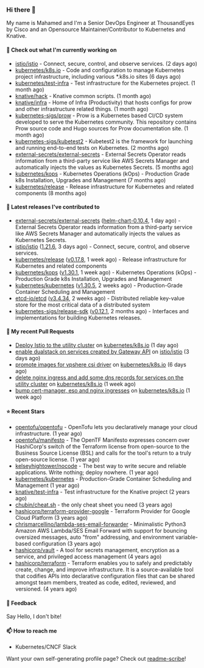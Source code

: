 ### Hi there 👋

My name is Mahamed and I'm a Senior DevOps Engineer at ThousandEyes by Cisco and an Opensource Maintainer/Contributor to Kubernetes and Knative.

#### 👷 Check out what I'm currently working on

- [istio/istio](https://github.com/istio/istio) - Connect, secure, control, and observe services. (2 days ago)
- [kubernetes/k8s.io](https://github.com/kubernetes/k8s.io) - Code and configuration to manage Kubernetes project infrastructure, including various *.k8s.io sites (6 days ago)
- [kubernetes/test-infra](https://github.com/kubernetes/test-infra) - Test infrastructure for the Kubernetes project. (1 month ago)
- [knative/hack](https://github.com/knative/hack) - Knative common scripts. (1 month ago)
- [knative/infra](https://github.com/knative/infra) - Home of Infra (Productivity) that hosts configs for prow and other infrastructure related things. (1 month ago)
- [kubernetes-sigs/prow](https://github.com/kubernetes-sigs/prow) - Prow is a Kubernetes based CI/CD system developed to serve the Kubernetes community. This repository contains Prow source code and Hugo sources for Prow documentation site.  (1 month ago)
- [kubernetes-sigs/kubetest2](https://github.com/kubernetes-sigs/kubetest2) - Kubetest2 is the framework for launching and running end-to-end tests on Kubernetes. (2 months ago)
- [external-secrets/external-secrets](https://github.com/external-secrets/external-secrets) - External Secrets Operator reads information from a third-party service like AWS Secrets Manager and automatically injects the values as Kubernetes Secrets. (5 months ago)
- [kubernetes/kops](https://github.com/kubernetes/kops) - Kubernetes Operations (kOps) - Production Grade k8s Installation, Upgrades and Management (7 months ago)
- [kubernetes/release](https://github.com/kubernetes/release) - Release infrastructure for Kubernetes and related components (8 months ago)

#### 🔭 Latest releases I've contributed to

- [external-secrets/external-secrets](https://github.com/external-secrets/external-secrets) ([helm-chart-0.10.4](https://github.com/external-secrets/external-secrets/releases/tag/helm-chart-0.10.4), 1 day ago) - External Secrets Operator reads information from a third-party service like AWS Secrets Manager and automatically injects the values as Kubernetes Secrets.
- [istio/istio](https://github.com/istio/istio) ([1.21.6](https://github.com/istio/istio/releases/tag/1.21.6), 3 days ago) - Connect, secure, control, and observe services.
- [kubernetes/release](https://github.com/kubernetes/release) ([v0.17.8](https://github.com/kubernetes/release/releases/tag/v0.17.8), 1 week ago) - Release infrastructure for Kubernetes and related components
- [kubernetes/kops](https://github.com/kubernetes/kops) ([v1.30.1](https://github.com/kubernetes/kops/releases/tag/v1.30.1), 1 week ago) - Kubernetes Operations (kOps) - Production Grade k8s Installation, Upgrades and Management
- [kubernetes/kubernetes](https://github.com/kubernetes/kubernetes) ([v1.30.5](https://github.com/kubernetes/kubernetes/releases/tag/v1.30.5), 2 weeks ago) - Production-Grade Container Scheduling and Management
- [etcd-io/etcd](https://github.com/etcd-io/etcd) ([v3.4.34](https://github.com/etcd-io/etcd/releases/tag/v3.4.34), 2 weeks ago) - Distributed reliable key-value store for the most critical data of a distributed system
- [kubernetes-sigs/release-sdk](https://github.com/kubernetes-sigs/release-sdk) ([v0.12.1](https://github.com/kubernetes-sigs/release-sdk/releases/tag/v0.12.1), 2 months ago) - Interfaces and implementations for building Kubernetes releases.

#### 🔨 My recent Pull Requests

- [Deploy Istio to the utility cluster](https://github.com/kubernetes/k8s.io/pull/7341) on [kubernetes/k8s.io](https://github.com/kubernetes/k8s.io) (1 day ago)
- [enable dualstack on services created by Gateway API](https://github.com/istio/istio/pull/53245) on [istio/istio](https://github.com/istio/istio) (3 days ago)
- [promote images for vpshere csi driver](https://github.com/kubernetes/k8s.io/pull/7325) on [kubernetes/k8s.io](https://github.com/kubernetes/k8s.io) (6 days ago)
- [delete nginx ingress and add some dns records for services on the utility cluster](https://github.com/kubernetes/k8s.io/pull/7302) on [kubernetes/k8s.io](https://github.com/kubernetes/k8s.io) (1 week ago)
- [bump cert-manager, eso and nginx ingresses](https://github.com/kubernetes/k8s.io/pull/7297) on [kubernetes/k8s.io](https://github.com/kubernetes/k8s.io) (1 week ago)

#### ⭐ Recent Stars

- [opentofu/opentofu](https://github.com/opentofu/opentofu) - OpenTofu lets you declaratively manage your cloud infrastructure. (1 year ago)
- [opentofu/manifesto](https://github.com/opentofu/manifesto) - The OpenTF Manifesto expresses concern over HashiCorp&#39;s switch of the Terraform license from open-source to the Business Source License (BSL) and calls for the tool&#39;s return to a truly open-source license. (1 year ago)
- [kelseyhightower/nocode](https://github.com/kelseyhightower/nocode) - The best way to write secure and reliable applications. Write nothing; deploy nowhere. (1 year ago)
- [kubernetes/kubernetes](https://github.com/kubernetes/kubernetes) - Production-Grade Container Scheduling and Management (1 year ago)
- [knative/test-infra](https://github.com/knative/test-infra) - Test infrastructure for the Knative project (2 years ago)
- [chubin/cheat.sh](https://github.com/chubin/cheat.sh) - the only cheat sheet you need (3 years ago)
- [hashicorp/terraform-provider-google](https://github.com/hashicorp/terraform-provider-google) - Terraform Provider for Google Cloud Platform (3 years ago)
- [chrismarcellino/lambda-ses-email-forwarder](https://github.com/chrismarcellino/lambda-ses-email-forwarder) - Minimalistic Python3 Amazon AWS Lambda/SES Email Forward with support for bouncing oversized messages, auto &#34;from&#34; addressing, and environment variable-based configuration (3 years ago)
- [hashicorp/vault](https://github.com/hashicorp/vault) - A tool for secrets management, encryption as a service, and privileged access management (4 years ago)
- [hashicorp/terraform](https://github.com/hashicorp/terraform) - Terraform enables you to safely and predictably create, change, and improve infrastructure. It is a source-available tool that codifies APIs into declarative configuration files that can be shared amongst team members, treated as code, edited, reviewed, and versioned. (4 years ago)

#### 💬 Feedback

Say Hello, I don't bite!

#### 📫 How to reach me

- Kubernetes/CNCF Slack

Want your own self-generating profile page? Check out [readme-scribe](https://github.com/muesli/readme-scribe)!


